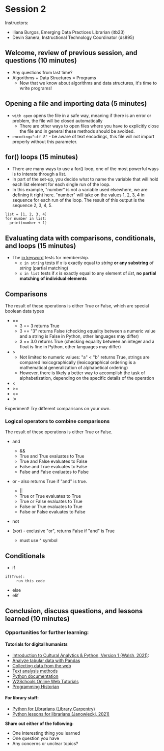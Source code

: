 # Session 2

Instructors:
* Iliana Burgos, Emerging Data Practices Librarian (itb23)
* Devin Sanera, Instructional Technology Coordinator (ds895)

## Welcome, review of previous session, and questions (10 minutes)

* Any questions from last time?
* Algorithms + Data Structures = Programs
     * Now that we know about algorithms and data structures, it's time to write programs!

## Opening a file and importing data (5 minutes)
* `with open` opens the file in a safe way, meaning if there is an error or problem, the file will be closed automatically
    * There are other ways to open files where you have to explicitly close the file and in general these methods should be avoided.
* `encoding="utf-8"` - be aware of text encodings, this file will not import properly without this parameter.

## for() loops (15 minutes)
* There are many ways to use a for() loop, one of the most powerful ways is to interate through a list.
* In part of the set-up, you decide what to name the variable that will hold each list element for each single run of the loop.
* In this example, "number" is not a variable used elsewhere, we are defining it right here. "number" will take on the values 1, 2, 3, 4 in sequence for each run of the loop. The result of this output is the sequence 2, 3, 4, 5.

```
list = [1, 2, 3, 4]
for number in list:
  print(number + 1)
```

## Evaluating data with comparisons, conditionals, and loops (15 minutes)

* The [in keyword](https://docs.python.org/3.9/reference/expressions.html#membership-test-operations) tests for membership.
     * `x in string` tests if _x_ is exactly equal to _string_ **or any substring** of _string_ (partial matching)
     * `x in list` tests if _x_ is exactly equal to any element of _list_, **no partial matching of individual elements**


## Comparisons
The result of these operations is either True or False, which are special boolean data types

* ==
  * 3 == 3 returns True
  * 3 == "3" returns False (checking equality between a numeric value and a string is False in Python, other languages may differ)
  * 3 == 3.0 returns True (checking equality between an integer and a float is fine in Python, other languages may differ)
* \>
  * Not limited to numeric values: "a" < "b" returns True, strings are compared lexicographically (lexicographical ordering is a mathematical generalization of alphabetical ordering)
  * However, there is likely a better way to accomplish the task of alphabetization, depending on the specific details of the operation
* <
* \>=
* <=
* !=

Experiment! Try different comparisons on your own.

### Logical operators to combine comparisons

The result of these operations is either True or False.

* and
  * &&
  * True and True evaluates to True
  * True and False evaluates to False
  * False and True evaluates to False
  * False and False evaluates to False

* or - also returns True if "and" is true.
  * ||
  * True or True evaluates to True
  * True or False evaluates to True
  * False or True evaluates to True
  * False or False evaluates to False

* not

* (xor) - exclusive "or", returns False if "and" is True
  * must use ^ symbol 

## Conditionals
* if
```
if(True):
     run this code
```
* else
* elif

## Conclusion, discuss questions, and lessons learned (10 minutes)

### Opportunities for further learning:

#### Tutorials for digital humanists

* [Introduction to Cultural Analytics & Python, Version 1 (Walsh, 2021)](https://melaniewalsh.github.io/Intro-Cultural-Analytics/welcome.html):
 * [Analyze tabular data with Pandas](https://melaniewalsh.github.io/Intro-Cultural-Analytics/03-Data-Analysis/00-Data-Analysis.html)
 * [Collecting data from the web](https://melaniewalsh.github.io/Intro-Cultural-Analytics/04-Data-Collection/00-Data-Collection.html)
 * [Text analysis methods](https://melaniewalsh.github.io/Intro-Cultural-Analytics/05-Text-Analysis/00-Text-Analysis.html)
* [Python documentation](https://docs.python.org/3/)
* [W2Schools Online Web Tutorials](https://docs.python.org/3/)
* [Programming Historian](https://programminghistorian.org)

#### For library staff:

* [Python for Librarians (Library Carpentry)](https://librarycarpentry.org/library-python/)
* [Python lessons for librarians (Janowiecki, 2021)](https://gitlab.com/mjanowiecki/python-lessons-for-librarians/-/wikis/home)

**Share out either of the following:**
* One interesting thing you learned
* One question you have
* Any concerns or unclear topics?
